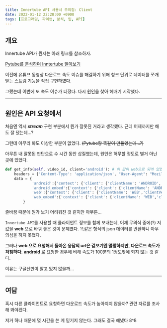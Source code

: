 ```yaml
---
title: Innertube API 사용시 주의점: Client
date: 2022-01-12 22:28:00 +0900
tags: [프로그래밍, 파이썬, 분석, 팁, API]
---
```


## 개요

Innertube API가 뭔지는 아래 링크를 참조하자.

[Pytube를 분석하며 Inntertube 알아보기 ](https://gabriel-dropout.github.io/posts/%EC%9C%A0%ED%8A%9C%EB%B8%8C-%EB%8F%99%EC%98%81%EC%83%81-%EB%8B%A4%EC%9A%B4%EB%A1%9C%EB%93%9C-%EB%AA%A8%EB%93%88-Pytube-%EB%B6%84%EC%84%9D%ED%95%98%EA%B8%B0)

이전에 유튜브 동영상 다운로드 속도 이슈를 해결하기 위해 청크 단위로 데이터를 쪼개 받는 스트림 기능을 직접 구현하였다.

그랬는데 이번에 또 속도 이슈가 터졌다. 다시 원인을 찾아 헤매기 시작했다.

---

## 원인은 API 요청에서

처음엔 역시 ___stream___ 구현 부분에서 뭔가 잘못된 거라고 생각했다. 근데 어제까지만 해도 잘 됐는데...?

그런데 아무리 봐도 이상한 부분이 없었다. ~~(Pytube랑 똑같이 만들었는데...?)~~

아무튼 내 잘못된 판단으로 수 시간 동안 삽질했는데, 원인은 허무할 정도로 별거 아닌 곳에 있었다.

```python
def get_info(self, video_id, client='android'): # 이 값이 web으로 되어 있었다
    headers = {'Content-Type': 'application/json', "User-Agent": "Mozilla/5.0", "accept-language": "ko_KR,en-US;q=0.8,en;q=0.6"}
    data = {
            'android':{'context': {'client': {'clientName': 'ANDROID', 'clientVersion': '16.20'}}},
            'android_embed':{'context': {'client': {'clientName': 'ANDROID', 'clientVersion': '16.20','clientScreen': 'EMBED'}}},
            'web':{'context': {'client': {'clientName': 'WEB','clientVersion': '2.20200720.00.02'}}},
            'web_embed':{'context': {'client': {'clientName': 'WEB','clientVersion': '2.20200720.00.02','clientScreen': 'EMBED'}}}
        }
```

줄바꿈 때문에 뭔가 보기 어려워진 것 같지만 아무튼...

`Innertube API`를 사용할 때 클라이언트 정보를 함께 보내는데, 어제 무의식 중에(?) 저 값을 __web__ 으로 바꿔 놓은 것이 문제였다. 똑같은 형식의 json 데이터를 반환하니 아무 의심을 하지 못했다.

그러나 __web 으로 요청해서 돌아온 응답의 url은 겉보기엔 멀쩡하지만, 다운로드 속도가 처참하다.__ __android__ 로 요청한 경우에 비해 속도가 100분의 1정도밖에 되지 않는 것 같다.

이유는 구글신만이 알고 있지 않을까...

---

## 여담

혹시 다른 클라이언트로 요청하면 다운로드 속도가 높아지지 않을까? 관련 자료를 조사해 봐야겠다.

저거 하나 때문에 몇 시간을 쓴 게 믿기지 않는다. 그래도 결국 해냈다 8^8
